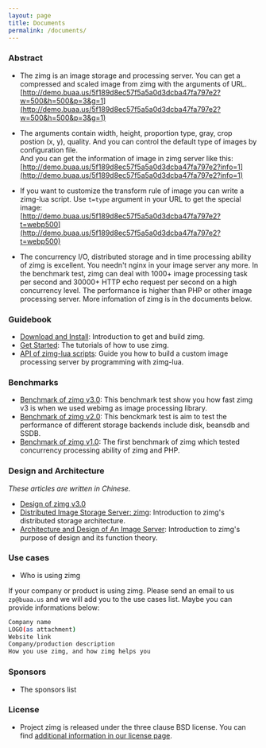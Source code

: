 ```yaml
---
layout: page
title: Documents
permalink: /documents/
---
```


### Abstract

- The zimg is an image storage and processing server. You can get a compressed and scaled image from zimg with the arguments of URL.  
[http://demo.buaa.us/5f189d8ec57f5a5a0d3dcba47fa797e2?w=500&h=500&p=3&g=1](http://demo.buaa.us/5f189d8ec57f5a5a0d3dcba47fa797e2?w=500&h=500&p=3&g=1)

- The arguments contain width, height, proportion type, gray, crop postion (x, y), quality. And you can control the default type of images by configuration file.  
And you can get the information of image in zimg server like this:  
[http://demo.buaa.us/5f189d8ec57f5a5a0d3dcba47fa797e2?info=1](http://demo.buaa.us/5f189d8ec57f5a5a0d3dcba47fa797e2?info=1)

- If you want to customize the transform rule of image you can write a zimg-lua script. Use `t=type` argument in your URL to get the special image:  
[http://demo.buaa.us/5f189d8ec57f5a5a0d3dcba47fa797e2?t=webp500](http://demo.buaa.us/5f189d8ec57f5a5a0d3dcba47fa797e2?t=webp500)

- The concurrency I/O, distributed storage and in time processing ability of zimg is excellent. You needn't nginx in your image server any more. In the benchmark test, zimg can deal with 1000+ image processing task per second and 30000+ HTTP echo request per second on a high concurrency level. The performance is higher than PHP or other image processing server. More infomation of zimg is in the documents below.


### Guidebook

- [Download and Install](/documents/install): Introduction to get and build zimg.
- [Get Started](/documents/guidebook/): The tutorials of how to use zimg.
- [API of zimg-lua scripts](): Guide you how to build a custom image processing server by programming with zimg-lua.

### Benchmarks

- [Benchmark of zimg v3.0](/documents/benchmark_v3/): This benchmark test show you how fast zimg v3 is when we used webimg as image processing library.
- [Benchmark of zimg v2.0](/documents/benchmark_v2/): This benckmark test is aim to test the performance of different storage backends include disk, beansdb and SSDB.
- [Benchmark of zimg v1.0](/documents/benchmark_v1/): The first benchmark of zimg which tested concurrency processing ability of zimg and PHP.

### Design and Architecture

*These articles are written in Chinese.*

- [Design of zimg v3.0]()	
- [Distributed Image Storage Server: zimg](/documents/Distributed_Image_Storage_Server_zimg/): Introduction to zimg's distributed storage architecture.
- [Architecture and Design of An Image Server](/documents/Architecture_Design_of_Image_Server/): Introduction to zimg's purpose of design and its function theory.

### Use cases

- Who is using zimg

If your company or product is using zimg. Please send an email to us `zp@buaa.us` and we will add you to the use cases list. Maybe you can provide informations below:

```bash
Company name
LOGO(as attachment)
Website link
Company/production description
How you use zimg, and how zimg helps you
```

### Sponsors

- The sponsors list

### License

- Project zimg is released under the three clause BSD license. You can find [additional information in our license page](/documents/license/).